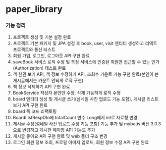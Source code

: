 # paper_library

### 기능 정리
1. 프로젝트 생성 및 기본 설정 완료
2. 프로젝트 기본 패키지 및 JPA 설정 후 book, user, visit 엔티티 생성하고 리액트 프로젝트와 통신 테스트
3. 회원 가입, 로그인, 로그아웃 API 구현 완료
4. saveBook 서비스 로직 수정 및 특정 서비스에 인증된 회원만 접근할 수 있는 인가(Authorization) 테스트 완료
5. 책 한권 보기 API, 책 정보 수정하기 API, 조회수 카운트 기능 구현 완료(본인이 쓴 게시글에서는 카운트 안되게 로직 구현)
6. 책 정보 삭제하기 API 구현 완료
7. BookService 작성자 본인만 수정, 삭제 가능하게 로직 수정
8. board 엔티티 생성 및 게시글 쓰기(섬네일 사진 업로드 기능 포함), 게시글 리스트 보기 API 구현 완료
9. board 쪽 코드 리팩토링
10. BoardListRespDto에 totalCount 변수 Long에서 int로 자료형 변경
11. 게시글 수정(섬네일 사진 업로드 수정 기능 포함) 기능 추가 및 mybatis 버전 3.0.3으로 변경하고 게시판 페이징 API 기능도 추가
12. 게시글 좋아요 API 구현 완료 및 web 폴더 구조 변경
13. 로그인 회원 정보 조회, 프로필 이미지 업로드, 회원 정보 수정 API 구현 완료